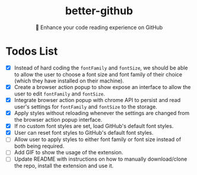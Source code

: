 <div align="center">
  <h1>better-github</h1>
  <p>🎨 Enhance your code reading experience on GitHub</p>
</div>

# Todos List

- [x] Instead of hard coding the `fontFamily` and `fontSize`, we should be able to allow the user to choose a font size and font family of their choice (which they have installed on their machine).
- [x] Create a browser action popup to show expose an interface to allow the user to edit `fontFamily` and `fontSize`.
- [x] Integrate browser action popup with chrome API to persist and read user's settings for `fontFamily` and `fontSize` to the storage.
- [x] Apply styles without reloading whenever the settings are changed from the browser action popup interface.
- [x] If no custom font styles are set, load GitHub's default font styles.
- [x] User can reset font styles to GitHub's default font styles.
- [ ] Allow user to apply styles to either font family or font size instead of both being required.
- [ ] Add GIF to show the usage of the extension.
- [ ] Update README with instructions on how to manually download/clone the repo, install the extension and use it.
